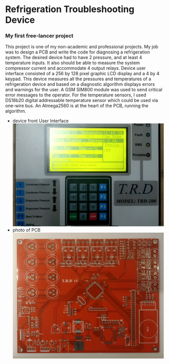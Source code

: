 # Refrigeration Troubleshooting Device
### My first free-lancer project
This project is one of my non-academic and professional projects. My job was to design a PCB and write the code for diagnosing a refrigeration system. The desired device had to have 2 pressure, and at least 4 temperature inputs. It also should be able to measure the system compressor current and accommodate 4 output relays. Device user interface consisted of a 256 by 128 pixel graphic LCD display and a 4 by 4 keypad.
This device measures all the pressures and temperatures of a refrigeration device and based on a diagnostic algorithm displays errors and warnings for the user.
A GSM SIM800 module was used to send critical error messages to the operator.
For the temperature sensors, I used DS18b20 digital addressable temperature sensor which could be used via one-wire bus. 
An Atmega2560 is at the heart of the PCB, running the algorithm.

- device front User Interface
![pic1](./pic1.jpg)
- photo of PCB
![pic2](./pic2.jpg)